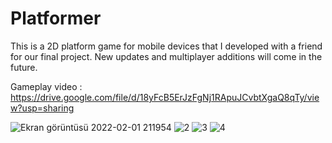 # Platformer

This is a 2D platform game for mobile devices that I developed with a friend for our final project. New updates and multiplayer additions will come in the future.

Gameplay video : https://drive.google.com/file/d/18yFcB5ErJzFgNj1RApuJCvbtXgaQ8qTy/view?usp=sharing

![Ekran görüntüsü 2022-02-01 211954](https://user-images.githubusercontent.com/46058770/152028016-89fbac5f-b98e-4452-927d-0ab6ba9873c5.png)
![2](https://user-images.githubusercontent.com/46058770/152028024-7126271a-5204-4ccf-b3f9-29dc54e56f0a.png)
![3](https://user-images.githubusercontent.com/46058770/152028028-f77a6acb-a773-442b-82a6-a4fe72bd7da3.png)
![4](https://user-images.githubusercontent.com/46058770/152028031-d39e9454-d4b6-47be-b756-4ee5c0eb6b57.png)
